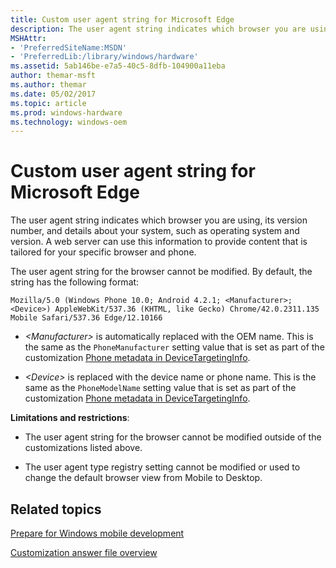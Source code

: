 ```yaml
---
title: Custom user agent string for Microsoft Edge
description: The user agent string indicates which browser you are using, its version number, and details about your system, such as operating system and version.
MSHAttr:
- 'PreferredSiteName:MSDN'
- 'PreferredLib:/library/windows/hardware'
ms.assetid: 5ab146be-e7a5-40c5-8dfb-104900a11eba
author: themar-msft
ms.author: themar
ms.date: 05/02/2017
ms.topic: article
ms.prod: windows-hardware
ms.technology: windows-oem
---
```


# Custom user agent string for Microsoft Edge


The user agent string indicates which browser you are using, its version number, and details about your system, such as operating system and version. A web server can use this information to provide content that is tailored for your specific browser and phone.

The user agent string for the browser cannot be modified. By default, the string has the following format:

`Mozilla/5.0 (Windows Phone 10.0; Android 4.2.1; <Manufacturer>; <Device>) AppleWebKit/537.36 (KHTML, like Gecko) Chrome/42.0.2311.135 Mobile Safari/537.36 Edge/12.10166`

-   *&lt;Manufacturer&gt;* is automatically replaced with the OEM name. This is the same as the `PhoneManufacturer` setting value that is set as part of the customization [Phone metadata in DeviceTargetingInfo](phone-metadata-in-devicetargetinginfo.md).

-   *&lt;Device&gt;* is replaced with the device name or phone name. This is the same as the `PhoneModelName` setting value that is set as part of the customization [Phone metadata in DeviceTargetingInfo](phone-metadata-in-devicetargetinginfo.md).

**Limitations and restrictions**:

-   The user agent string for the browser cannot be modified outside of the customizations listed above.

-   The user agent type registry setting cannot be modified or used to change the default browser view from Mobile to Desktop.

## Related topics

[Prepare for Windows mobile development](https://docs.microsoft.com/en-us/windows-hardware/manufacture/mobile/preparing-for-windows-mobile-development)

[Customization answer file overview](https://docs.microsoft.com/en-us/windows-hardware/customize/mobile/mcsf/customization-answer-file)
